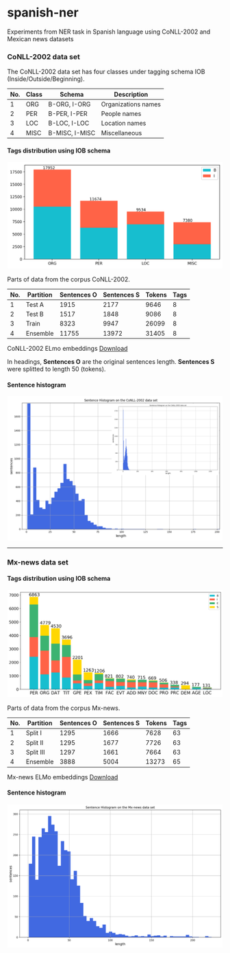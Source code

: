 # spanish-ner
Experiments from NER task in Spanish language using CoNLL-2002 and Mexican news datasets

### CoNLL-2002 data set

The CoNLL-2002 data set has four classes under tagging schema IOB (Inside/Outside/Beginning).

No.| Class | Schema | Description
---|-------|-|-----------
1  | ORG   | B-ORG, I-ORG | Organizations names
2  | PER   | B-PER, I-PER | People names
3  | LOC   | B-LOC, I-LOC | Location names
4  | MISC  | B-MISC, I-MISC | Miscellaneous

#### Tags distribution using IOB schema
![conll_tags_distribution](./img/conll_tags-dist.png)

Parts of data from the corpus CoNLL-2002.

No.| Partition | Sentences O | Sentences S | Tokens | Tags
---|-------|------|------|------|---
1  | Test A| 1915 | 2177 | 9646 | 8
2  | Test B| 1517 | 1848 | 9086 | 8
3  | Train| 8323 | 9947 | 26099 | 8
4  | Ensemble| 11755 | 13972 | 31405 | 8

CoNLL-2002 ELmo embeddings [Download](http://148.228.13.30/spanish-ner/data/conll-2002-spanish.full.elmo.tar.gz)

In headings, **Sentences O** are the original sentences length. **Sentences S** were splitted to length 50 (tokens).


#### Sentence histogram

![conll_sentences](./img/conll_sentences.png)

***

### Mx-news data set

#### Tags distribution using IOB schema
![conll_tags_distribution](./img/mx_tags-dist.png)

Parts of data from the corpus Mx-news.

No.| Partition | Sentences O | Sentences S | Tokens | Tags
---|---------|------|------|------|---
1  | Split I | 1295 | 1666 | 7628 | 63
2  | Split II | 1295 | 1677 | 7726 | 63
3  | Split III | 1297 | 1661 | 7664 | 63
4  | Ensemble | 3888 | 5004 | 13273 | 65

Mx-news ELMo embeddings [Download](http://148.228.13.30/spanish-ner/data/mx-news.spanish.full.elmo.tar.gz)

#### Sentence histogram

![mx-news_sentneces](./img/mx_sentences.png)



